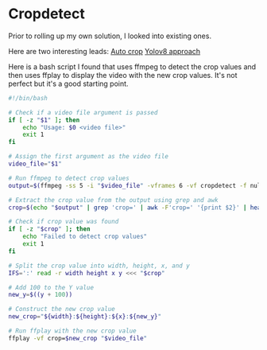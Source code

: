 # Cropdetect

Prior to rolling up my own solution, I looked into existing ones.

Here are two interesting leads:
[Auto crop](https://superuser.com/questions/810471/remove-mp4-video-top-and-bottom-black-bars-using-ffmpeg)
[Yolov8 approach](https://medium.com/@maciek99/unlocking-the-power-of-yolov8-in-python-auto-reframe-aka-smart-video-crop-c30644c34481)

Here is a bash script I found that uses ffmpeg to detect the crop values and then uses ffplay to display the video with the new crop values. It's not perfect but it's a good starting point.

```bash
#!/bin/bash

# Check if a video file argument is passed
if [ -z "$1" ]; then
    echo "Usage: $0 <video file>"
    exit 1
fi

# Assign the first argument as the video file
video_file="$1"

# Run ffmpeg to detect crop values
output=$(ffmpeg -ss 5 -i "$video_file" -vframes 6 -vf cropdetect -f null - 2>&1)

# Extract the crop value from the output using grep and awk
crop=$(echo "$output" | grep 'crop=' | awk -F'crop=' '{print $2}' | head -n 1)

# Check if crop value was found
if [ -z "$crop" ]; then
    echo "Failed to detect crop values"
    exit 1
fi

# Split the crop value into width, height, x, and y
IFS=':' read -r width height x y <<< "$crop"

# Add 100 to the Y value
new_y=$((y + 100))

# Construct the new crop value
new_crop="${width}:${height}:${x}:${new_y}"

# Run ffplay with the new crop value
ffplay -vf crop=$new_crop "$video_file"
```
